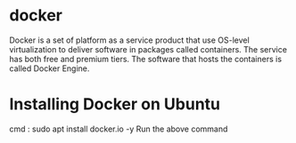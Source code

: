 # docker
Docker is a set of platform as a service product that use OS-level virtualization to deliver software in packages called containers. The service has both free and premium tiers. The software that hosts the containers is called Docker Engine.

# Installing Docker on Ubuntu
cmd : sudo apt install docker.io -y
Run the above command

